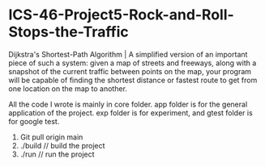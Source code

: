 # ICS-46-Project5-Rock-and-Roll-Stops-the-Traffic
Dijkstra's Shortest-Path Algorithm | A simplified version of an important piece of such a system: given a map of streets and freeways, along with a snapshot of the current traffic between points on the map, your program will be capable of finding the shortest distance or fastest route to get from one location on the map to another.

All the code I wrote is mainly in core folder. app folder is for the general application of the project. exp folder is for experiment, and gtest folder is for google test.

1. Git pull origin main
2. ./build  // build the project
3. ./run  // run the project
